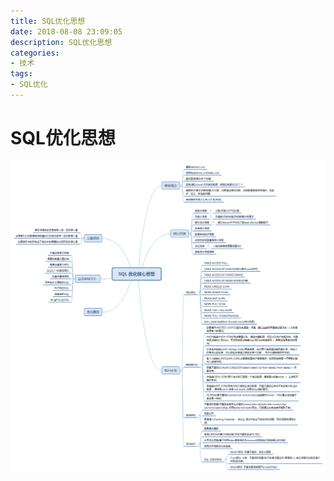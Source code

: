 ```yaml
---
title: SQL优化思想
date: 2018-08-08 23:09:05
description: SQL优化思想
categories: 
- 技术
tags: 
- SQL优化 
---
```


# SQL优化思想

![](SQL优化思想/SQL优化核心思想.png)
